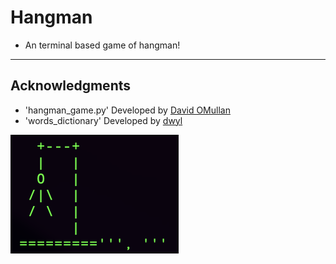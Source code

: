 # Hangman
- An terminal based game of hangman!

---

## Acknowledgments
- 'hangman_game.py' Developed by [David OMullan](https://github.com/davidomullan)
- 'words_dictionary' Developed by [dwyl](https://github.com/dwyl)

![Image](hangman.png "Hangman")
